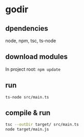 # godir

## dpendencies
node, npm, tsc, ts-node

## download modules
In project root:
`npm update`

## run
`ts-node src/main.ts`

## compile & run
``` bash
tsc --outDir target/ src/main.ts
node target/main.js
```

